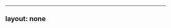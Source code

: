 ---
layout: none
-----

<RedoclyAPIBlock src="/firefly-services/docs/photoshop_documentOperations.json" width="600px" disableSidebar hideTryItPanel />
